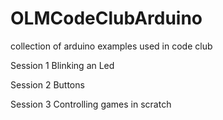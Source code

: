 # OLMCodeClubArduino
collection of arduino examples used in code club

Session 1 
Blinking an Led

Session 2 
Buttons

Session 3 
Controlling games in scratch
